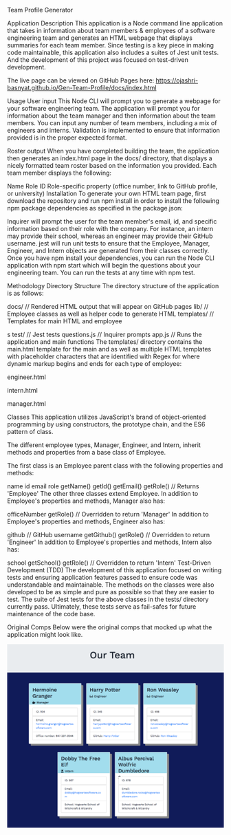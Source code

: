 Team Profile Generator

Application Description
This application is a Node command line application that takes in information about team members & employees of a software engineering team and generates an HTML webpage that displays summaries for each team member.
Since testing is a key piece in making code maintainable, this application also includes a suites of Jest unit tests. And the development of this project was focused on test-driven development.

The live page can be viewed on GitHub Pages here: https://ojashri-basnyat.github.io/Gen-Team-Profile/docs/index.html

Usage
User input
This Node CLI will prompt you to generate a webpage for your software engineering team. The application will prompt you for information about the team manager and then information about the team members. You can input any number of team members, including a mix of engineers and interns. Validation is implemented to ensure that information provided is in the proper expected format.

Roster output
When you have completed building the team, the application then generates an index.html page in the docs/ directory, that displays a nicely formatted team roster based on the information you provided. Each team member displays the following:

Name
Role
ID
Role-specific property (office number, link to GitHub profile, or university)
Installation
To generate your own HTML team page, first download the repository and run npm install in order to install the following npm package dependencies as specified in the package.json:

Inquirer will prompt the user for the team member's email, id, and specific information based on their role with the company. For instance, an intern may provide their school, whereas an engineer may provide their GitHub username.
jest will run unit tests to ensure that the Employee, Manager, Engineer, and Intern objects are generated from their classes correctly.
Once you have npm install your dependencies, you can run the Node CLI application with npm start which will begin the questions about your engineering team. You can run the tests at any time with npm test.

Methodology
Directory Structure
The directory structure of the application is as follows:

docs/          // Rendered HTML output that will appear on GitHub pages
lib/           // Employee classes as well as helper code to generate HTML
templates/     // Templates for main HTML <body> and employee <div>s
test/          // Jest tests
questions.js   // Inquirer prompts
app.js         // Runs the application and main functions
The templates/ directory contains the main.html template for the main <head> and <body> as well as multiple HTML templates with placeholder characters that are identified with Regex for where dynamic markup begins and ends for each type of employee:

engineer.html

intern.html

manager.html

Classes
This application utilizes JavaScript's brand of object-oriented programming by using constructors, the prototype chain, and the ES6 pattern of class.

The different employee types, Manager, Engineer, and Intern, inherit methods and properties from a base class of Employee.

The first class is an Employee parent class with the following properties and methods:

name
id
email
role
getName()
getId()
getEmail()
getRole() // Returns 'Employee'
The other three classes extend Employee. In addition to Employee's properties and methods, Manager also has:

officeNumber
getRole() // Overridden to return 'Manager'
In addition to Employee's properties and methods, Engineer also has:

github // GitHub username
getGithub()
getRole() // Overridden to return 'Engineer'
In addition to Employee's properties and methods, Intern also has:

school
getSchool()
getRole() // Overridden to return 'Intern'
Test-Driven Development (TDD)
The development of this application focused on writing tests and ensuring application features passed to ensure code was understandable and maintainable. The methods on the classes were also developed to be as simple and pure as possible so that they are easier to test. The suite of Jest tests for the above classes in the tests/ directory currently pass. Ultimately, these tests serve as fail-safes for future maintenance of the code base.

Original Comps
Below were the original comps that mocked up what the application might look like.

<img src="images/team-page-generator.png">
